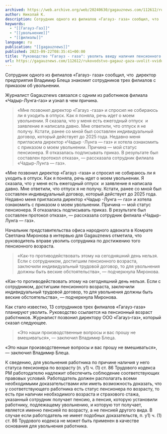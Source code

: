 ```yaml
---
archived: https://web.archive.org/web/20240630/gagauznews.com/112612/rukovodstvo-gagauz-gaza-uvolit-vvidu-nalichiya-pensionnogo-vozrasta.html
author: Николай К.
description: Сотрудник одного из филиалов «Гагауз- газа» сообщил, что  директор предприятия Владимир Блеца знакомит сотрудников трех филиалов с приказом об увольнении.  Журналист Gagauznews связался с одним из работников филиала «Чадыр-Лунга-газ» и узнал в чем причина. «Мне позвонил директор «Гагауз -газа» и спросил не собираюсь ли я уходить в отпуск. Как я поняла, речь идет о моем увольнении. Я сказала, что у меня есть ежегодный отпуск  и заявление я написала давно. Мне ответили, что отпуск я не получу. Кстати, ранее со мной был составлен индивидуальный договор, который действует до 2025 года. Недавно меня пригласила директор «Чадыр -Лунга — газ» и хотела ознакомить с […]
keywords:
  - "[[Гагауз-Газ]]"
  - "[[увольнение]]"
  - "[[филиалы]]"
language: ru
publication: "[[gagauznews]]"
published: 2023-09-22T08:35:41+00:00
title: 'Руководство "Гагауз - газа": уволить ввиду наличия пенсионного возраста"'
url: https://gagauznews.com/112612/rukovodstvo-gagauz-gaza-uvolit-vvidu-nalichiya-pensionnogo-vozrasta.html
---
```


Сотрудник одного из филиалов «Гагауз- газа» сообщил, что  директор предприятия Владимир Блеца знакомит сотрудников трех филиалов с приказом об увольнении.

Журналист Gagauznews связался с одним из работников филиала «Чадыр-Лунга-газ» и узнал в чем причина.

> «Мне позвонил директор «Гагауз -газа» и спросил не собираюсь ли я уходить в отпуск. Как я поняла, речь идет о моем увольнении. Я сказала, что у меня есть ежегодный отпуск  и заявление я написала давно. Мне ответили, что отпуск я не получу. Кстати, ранее со мной был составлен индивидуальный договор, который действует до 2025 года. Недавно меня пригласила директор «Чадыр -Лунга — газ» и хотела ознакомить с приказом о моем увольнении. Причина — мой статус пенсионера. Я отказалась подписывать приказ. В результате был составлен протокол отказа», — рассказала сотрудник филиала «Чадыр-Лунга — газ».

«Мне позвонил директор «Гагауз -газа» и спросил не собираюсь ли я уходить в отпуск. Как я поняла, речь идет о моем увольнении. Я сказала, что у меня есть ежегодный отпуск  и заявление я написала давно. Мне ответили, что отпуск я не получу. Кстати, ранее со мной был составлен индивидуальный договор, который действует до 2025 года. Недавно меня пригласила директор «Чадыр -Лунга — газ» и хотела ознакомить с приказом о моем увольнении. Причина — мой статус пенсионера. Я отказалась подписывать приказ. В результате был составлен протокол отказа», — рассказала сотрудник филиала «Чадыр-Лунга — газ».

Начальник представительства офиса народного адвоката в Комрате Светлана Миронова в интервью для Gagauznews отметила, что руководитель вправе уволить сотрудника по достижению того пенсионного возраста.

> «Как-то противодействовать этому на сегодняшний день нельзя. Если с сотрудником, достигшим пенсионного возраста, заключили индивидуальный трудовой договор, то для увольнения должны быть веские обстоятельства», — подчеркнула Миронова.

«Как-то противодействовать этому на сегодняшний день нельзя. Если с сотрудником, достигшим пенсионного возраста, заключили индивидуальный трудовой договор, то для увольнения должны быть веские обстоятельства», — подчеркнула Миронова.

Как стало известно, 13 сотрудников трех филиалов «Гагауз-газа» планируют уволить. Руководство ссылается на пенсионный возраст работников. Журналист позвонил директору ООО «Гагауз-газ», который сказал следующее.

> «Это наши производственные вопросы и вас прошу не вмешиваться», — заключил Владимир Блеца.

«Это наши производственные вопросы и вас прошу не вмешиваться», — заключил Владимир Блеца.

К сведению, для увольнения работника по причине наличия у него статуса пенсионера по возрасту (п. y1) ч. (1) ст. 86 Трудового кодекса РМ работодателю надлежит обеспечить соблюдение соответствующих правовых условий. Работодатель должен располагать всеми необходимыми доказательствами или иметь возможность доказать, что у соответствующего работника есть статус пенсионера по возрасту, то есть при наличии необходимого возраста и страхового стажа, указанный сотрудник получает пенсию, а пенсия, которую установили работнику, подлежащему увольнению, и которую тот получает, является именно пенсией по возрасту, а не пенсией другого вида. В случае если работодатель не имеет подобных доказательств, п. y1) ч. (1) ст. 86 Трудового кодекса не может быть применен в качестве основания для увольнения работника.